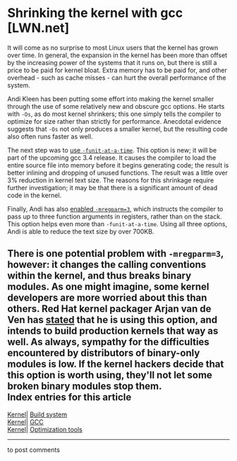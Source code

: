 # Shrinking the kernel with gcc [LWN.net]

It will come as no surprise to most Linux users that the kernel has grown over time. In general, the expansion in the kernel has been more than offset by the increasing power of the systems that it runs on, but there is still a price to be paid for kernel bloat. Extra memory has to be paid for, and other overhead - such as cache misses - can hurt the overall performance of the system. 

Andi Kleen has been putting some effort into making the kernel smaller through the use of some relatively new and obscure gcc options. He starts with `-Os`, as do most kernel shrinkers; this one simply tells the compiler to optimize for size rather than strictly for performance. Anecdotal evidence suggests that `-Os` not only produces a smaller kernel, but the resulting code also often runs faster as well. 

The next step was to [use `-funit-at-a-time`](/Articles/67176/). This option is new; it will be part of the upcoming gcc 3.4 release. It causes the compiler to load the entire source file into memory before it begins generating code; the result is better inlining and dropping of unused functions. The result was a little over 3% reduction in kernel text size. The reasons for this shrinkage require further investigation; it may be that there is a significant amount of dead code in the kernel. 

Finally, Andi has also [enabled `-mregparm=3`](/Articles/66965/), which instructs the compiler to pass up to three function arguments in registers, rather than on the stack. This option helps even more than `-funit-at-a-time`. Using all three options, Andi is able to reduce the text size by over 700KB. 

There is one potential problem with `-mregparm=3`, however: it changes the calling conventions within the kernel, and thus breaks binary modules. As one might imagine, some kernel developers are more worried about this than others. Red Hat kernel packager Arjan van de Ven has [stated](/Articles/67179/) that he is using this option, and intends to build production kernels that way as well. As always, sympathy for the difficulties encountered by distributors of binary-only modules is low. If the kernel hackers decide that this option is worth using, they'll not let some broken binary modules stop them.  
Index entries for this article  
---  
[Kernel](/Kernel/Index)| [Build system](/Kernel/Index#Build_system)  
[Kernel](/Kernel/Index)| [GCC](/Kernel/Index#GCC)  
[Kernel](/Kernel/Index)| [Optimization tools](/Kernel/Index#Optimization_tools)  
  


* * *

to post comments 
